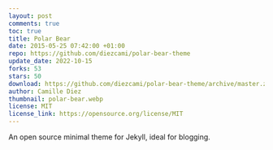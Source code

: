 ```yaml
---
layout: post
comments: true
toc: true
title: Polar Bear
date: 2015-05-25 07:42:00 +01:00
repo: https://github.com/diezcami/polar-bear-theme
update_date: 2022-10-15
forks: 53
stars: 50
download: https://github.com/diezcami/polar-bear-theme/archive/master.zip
author: Camille Diez
thumbnail: polar-bear.webp
license: MIT
license_link: https://opensource.org/license/MIT
---
```


An open source minimal theme for Jekyll, ideal for blogging.
